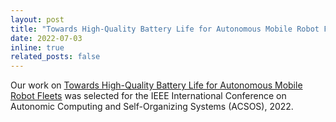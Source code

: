 ```yaml
---
layout: post
title: "Towards High-Quality Battery Life for Autonomous Mobile Robot Fleets"
date: 2022-07-03
inline: true
related_posts: false
---
```


Our work on [Towards High-Quality Battery Life for Autonomous Mobile Robot Fleets](https://doi.org/10.1109/ACSOS55765.2022.00024) was selected for the IEEE International Conference on Autonomic Computing and Self-Organizing Systems (ACSOS), 2022.
